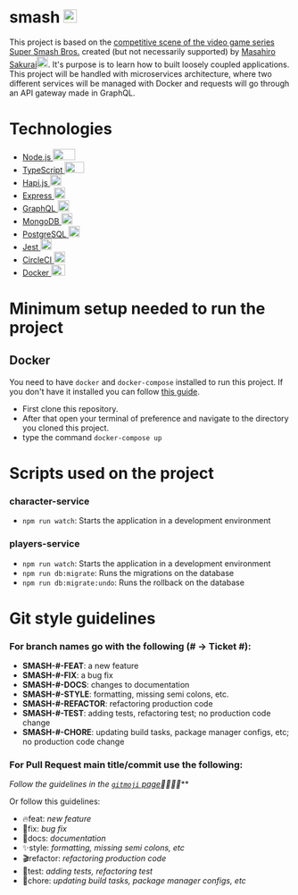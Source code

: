 # smash <img width="24" height="24" src="https://upload.wikimedia.org/wikipedia/commons/4/49/Smash_Ball.png" alt="smash logo">

This project is based on the [competitive scene of the video game series Super Smash Bros.](https://smashworldtour.com/) created (but not necessarily supported) by [Masahiro Sakurai](https://en.wikipedia.org/wiki/Masahiro_Sakurai)<a href="https://twitter.com/Sora_Sakurai?ref_src=twsrc%5Egoogle%7Ctwcamp%5Eserp%7Ctwgr%5Eauthor"><img width="20" height="20" src="https://logosvector.net/wp-content/uploads/2012/12/new-twitter-logo-vector.png"></a>. It's purpose is to learn how to built loosely coupled applications. This project will be handled with microservices architecture, where two different services will be managed with Docker and requests will go through an API gateway made in GraphQL.

# Technologies

- [Node.js <img width="40" height="20" src="https://pluspng.com/img-png/nodejs-logo-png-create-a-model-to-persist-data-in-a-node-js-loopback-api-from-beeman-nl-on-eggheadio-1200.png">](https://nodejs.org/en/)
- [TypeScript <img width="35" height="20" src="https://camo.githubusercontent.com/a1bd25907fece453efea35385a9252fc10a12258/687474703a2f2f7777772e747970657363726970746c616e672e6f72672f6173736574732f696d616765732f69636f6e732f7361666172692d70696e6e65642d7461622e737667">](https://www.typescriptlang.org/)
- [Hapi.js <img width="20" height="20" src="https://avatars3.githubusercontent.com/u/3774533?s=400&v=4">](https://hapi.dev/)
- [Express <img width="20" height="20" src="https://d2eip9sf3oo6c2.cloudfront.net/tags/images/000/000/359/full/expressjslogo.png">](https://expressjs.com/)
- [GraphQL <img width="20" height="20" src="https://camo.githubusercontent.com/1dae7db18ee88a998c9b237c0d33f9c2c71f748f/68747470733a2f2f692e696d6775722e636f6d2f6254373670585a2e706e67">](https://graphql.org/)
- [MongoDB <img width="20" height="20" src="https://webassets.mongodb.com/_com_assets/cms/leaf-2g1s5txorx.svg">](https://www.mongodb.com/)
- [PostgreSQL <img width="20" height="20" src="https://upload.wikimedia.org/wikipedia/commons/thumb/2/29/Postgresql_elephant.svg/1200px-Postgresql_elephant.svg.png">](https://www.postgresql.org/)
- [Jest <img width="20" height="20" src="https://seeklogo.com/images/J/jest-logo-F9901EBBF7-seeklogo.com.png">](https://jestjs.io/)
- [CircleCI <img width="20" height="20" src="https://upload.wikimedia.org/wikipedia/commons/thumb/8/82/Circleci-icon-logo.svg/1200px-Circleci-icon-logo.svg.png">](https://circleci.com/)
- [Docker <img width="25" height="20" src="https://www.docker.com/sites/default/files/d8/2019-07/Moby-logo.png">](https://www.docker.com/)

# Minimum setup needed to run the project

## Docker

You need to have `docker` and `docker-compose` installed to run this project. If you don't have it installed you can follow [this guide](https://docs.docker.com/install/).

- First clone this repository.
- After that open your terminal of preference and navigate to the directory you cloned this project.
- type the command `docker-compose up`

# Scripts used on the project

### character-service

- `npm run watch`: Starts the application in a development environment

### players-service

- `npm run watch`: Starts the application in a development environment
- `npm run db:migrate`: Runs the migrations on the database
- `npm run db:migrate:undo`: Runs the rollback on the database

# Git style guidelines

### For branch names go with the following (# -> Ticket #):

- **SMASH-#-FEAT**: a new feature
- **SMASH-#-FIX**: a bug fix
- **SMASH-#-DOCS**: changes to documentation
- **SMASH-#-STYLE**: formatting, missing semi colons, etc.
- **SMASH-#-REFACTOR**: refactoring production code
- **SMASH-#-TEST**: adding tests, refactoring test; no production code change
- **SMASH-#-CHORE**: updating build tasks, package manager configs, etc; no production code change

### For Pull Request main title/commit use the following:

_Follow the guidelines in the [`gitmoji` page](https://gitmoji.carloscuesta.me/)👨‍💻👩‍💻_\*\*

Or follow this guidelines:

- 🔥feat: _new feature_
- 🎊fix: _bug fix_
- 📝docs: _documentation_
- ✨style: _formatting, missing semi colons, etc_
- 🎬refactor: _refactoring production code_
- 🧪test: _adding tests, refactoring test_
- 🤖chore: _updating build tasks, package manager configs, etc_
